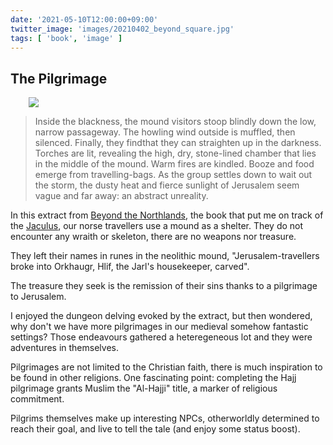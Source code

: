 ```yaml
---
date: '2021-05-10T12:00:00+09:00'
twitter_image: 'images/20210402_beyond_square.jpg'
tags: [ 'book', 'image' ]
---
```


## The Pilgrimage

<figure class="right small" style="margin-left: 2.1em;">
<a href="https://amzn.to/3sFXukC"><img src="images/20210402_beyond.jpg" loading="lazy" /></a>
<figcaption>
</figcaption>
</figure>

> Inside the blackness, the mound visitors stoop blindly down the low, narrow passageway. The howling wind outside is muffled, then silenced. Finally, they findthat they can straighten up in the darkness. Torches are lit, revealing the high, dry, stone-lined chamber that lies in the middle of the mound. Warm fires are kindled. Booze and food emerge from travelling-bags. As the group settles down to wait out the storm, the dusty heat and fierce sunlight of Jerusalem seem vague and far away: an abstract unreality.

In this extract from [Beyond the Northlands](https://amzn.to/3sFXukC), the book that put me on track of the [Jaculus](http://localhost:7000/20210402.html?t=The_Jaculus&f=pilgrimage), our norse travellers use a mound as a shelter. They do not encounter any wraith or skeleton, there are no weapons nor treasure.

They left their names in runes in the neolithic mound, "Jerusalem-travellers broke into Orkhaugr, Hlif, the Jarl's housekeeper, carved".

The treasure they seek is the remission of their sins thanks to a pilgrimage to Jerusalem.

I enjoyed the dungeon delving evoked by the extract, but then wondered, why don't we have more pilgrimages in our medieval somehow fantastic settings? Those endeavours gathered a heteregeneous lot and they were adventures in themselves.

Pilgrimages are not limited to the Christian faith, there is much inspiration to be found in other religions. One fascinating point: completing the Hajj pilgrimage grants Muslim the "Al-Hajji" title, a marker of religious commitment.

Pilgrims themselves make up interesting NPCs, otherworldly determined to reach their goal, and live to tell the tale (and enjoy some status boost).


